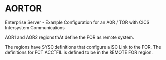 # AORTOR
Enterprise Server - Example Configuration for an AOR / TOR with CICS Intersystem Communications

AOR1 and AOR2 regions thAt define the FOR as remote system. 

The regions have SYSC definitions that configure a ISC Link to the FOR. The definitions for FCT ACCTFIL is defined to be in the REMOTE FOR region.



